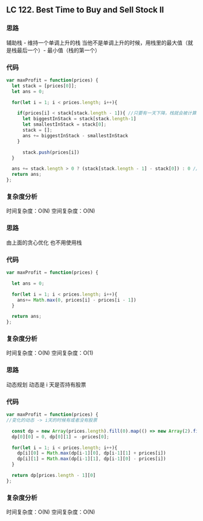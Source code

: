 ## LC 122. Best Time to Buy and Sell Stock II

### 思路

辅助栈 - 维持一个单调上升的栈
当他不是单调上升的时候，用栈里的最大值（就是栈最后一个）- 最小值（栈的第一个）

### 代码

```JavaScript
var maxProfit = function(prices) {
  let stack = [prices[0]];
  let ans = 0;

  for(let i = 1; i < prices.length; i++){

    if(prices[i] < stack[stack.length - 1]){ //只要有一天下降，栈就会被计算且清空
      let biggestInStack = stack[stack.length-1]
      let smallestInStack = stack[0];
      stack = [];
      ans += biggestInStack - smallestInStack
    }

      stack.push(prices[i])
  }

  ans += stack.length > 0 ? (stack[stack.length - 1] - stack[0]) : 0 //处理如果股票一直上升，没有被计算过的情况
  return ans;
};

```

### 复杂度分析

时间复杂度：O(N)
空间复杂度：O(N)

### 思路

由上面的贪心优化
也不用使用栈

### 代码

```JavaScript
var maxProfit = function(prices) {

  let ans = 0;

  for(let i = 1; i < prices.length; i++){
    ans+= Math.max(0, prices[i] - prices[i - 1])
  }

  return ans;
};

```

### 复杂度分析

时间复杂度：O(N)
空间复杂度：O(1)

### 思路

动态规划
动态是 i 天是否持有股票

### 代码

```JavaScript
var maxProfit = function(prices) {
//变化的动态 -> i天的时候有或者没有股票

  const dp = new Array(prices.length).fill(0).map(() => new Array(2).fill(0))
  dp[0][0] = 0, dp[0][1] = -prices[0];

  for(let i = 1; i < prices.length; i++){
    dp[i][0] = Math.max(dp[i-1][0], dp[i-1][1] + prices[i])
    dp[i][1] = Math.max(dp[i-1][1], dp[i-1][0] - prices[i])
  }

  return dp[prices.length - 1][0]
};

```

### 复杂度分析

时间复杂度：O(N)
空间复杂度：O(N)
